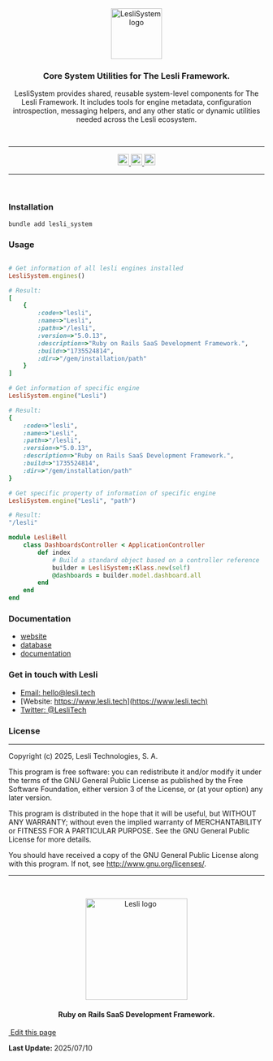 
<div align="center">
    <img width="100" alt="LesliSystem logo" src="/images/gems/system/system-logo.svg" />
    <h3 align="center" class="has-text-centered">Core System Utilities for The Lesli Framework.</h3>
    <p align="center" class="has-text-centered">
        LesliSystem provides shared, reusable system-level components for The Lesli Framework.
        It includes tools for engine metadata, configuration introspection, messaging helpers,
        and any other static or dynamic utilities needed across the Lesli ecosystem.
    </p>
</div>

<br />
<hr/>

<div align="center" class="documentation-statics">
    <a target="blank" href="https://rubygems.org/gems/lesli">
        <img height="22" alt="Gem Version" src="https://badge.fury.io/rb/lesli.svg"/>
    </a>
    <a class="mx-2" href="https://codecov.io/github/LesliTech/Lesli"> 
        <img height="22" src="https://codecov.io/github/LesliTech/Lesli/graph/badge.svg?token=2O12NENK5Y"/> 
    </a>
    <a href="https://codecov.io/github/LesliTech/LesliBabel"> 
        <img height="22" src="https://sonarcloud.io/api/project_badges/measure?project=LesliTech_LesliBabel&metric=sqale_rating"/> 
    </a>
</div>

<hr/>
<br />

### Installation

```shell
bundle add lesli_system
```

### Usage
```ruby

# Get information of all lesli engines installed
LesliSystem.engines()

# Result:
[
    {
        :code=>"lesli", 
        :name=>"Lesli", 
        :path=>"/lesli", 
        :version=>"5.0.13", 
        :description=>"Ruby on Rails SaaS Development Framework.", 
        :build=>"1735524814", 
        :dir=>"/gem/installation/path"
    }
]

# Get information of specific engine
LesliSystem.engine("Lesli")

# Result:
{
    :code=>"lesli", 
    :name=>"Lesli", 
    :path=>"/lesli", 
    :version=>"5.0.13", 
    :description=>"Ruby on Rails SaaS Development Framework.", 
    :build=>"1735524814", 
    :dir=>"/gem/installation/path"
}

# Get specific property of information of specific engine
LesliSystem.engine("Lesli", "path")

# Result:
"/lesli"
```

```ruby 
module LesliBell
    class DashboardsController < ApplicationController
        def index
            # Build a standard object based on a controller reference
            builder = LesliSystem::Klass.new(self)
            @dashboards = builder.model.dashboard.all
        end
    end
end
```

### Documentation
* [website](https://www.lesli.dev/)
* [database](./docs/database.md)
* [documentation](https://www.lesli.dev/gems/gems/)


### Get in touch with Lesli

* [Email: hello@lesli.tech](hello@lesli.tech)
* [Website: https://www.lesli.tech](https://www.lesli.tech)
* [Twitter: @LesliTech](https://twitter.com/LesliTech)


### License
-------
Copyright (c) 2025, Lesli Technologies, S. A.

This program is free software: you can redistribute it and/or modify
it under the terms of the GNU General Public License as published by
the Free Software Foundation, either version 3 of the License, or
(at your option) any later version.

This program is distributed in the hope that it will be useful,
but WITHOUT ANY WARRANTY; without even the implied warranty of
MERCHANTABILITY or FITNESS FOR A PARTICULAR PURPOSE. See the
GNU General Public License for more details.

You should have received a copy of the GNU General Public License
along with this program. If not, see http://www.gnu.org/licenses/.

<hr />
<br />

<p align="center">
    <img width="200" alt="Lesli logo" src="https://cdn.lesli.tech/lesli/brand/app-logo.svg" />
    <h4 align="center">Ruby on Rails SaaS Development Framework.</h4>
</p>


<section class="lesli-markdown-info">
    <p><a target="blank" href="../LesliBuilder/gems/LesliSystem/readme.md"><i class="ri-external-link-fill"></i>&nbsp;Edit this page</a><p/>
    <p><b>Last Update: </b>2025/07/10</p>
</section>

<!-- This code was automatically generated -->
<!-- to update this docs please run rake docs:build -->

